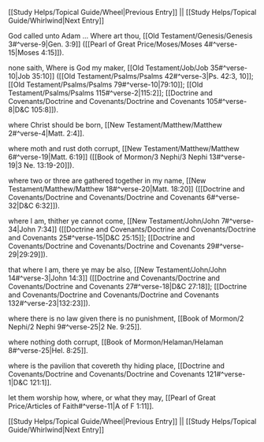 [[Study Helps/Topical Guide/Wheel|Previous Entry]]  ||  [[Study Helps/Topical Guide/Whirlwind|Next Entry]]

 God called unto Adam ... Where art thou, [[Old Testament/Genesis/Genesis 3#^verse-9|Gen. 3:9]] ([[Pearl of Great Price/Moses/Moses 4#^verse-15|Moses 4:15]]).

 none saith, Where is God my maker, [[Old Testament/Job/Job 35#^verse-10|Job 35:10]] ([[Old Testament/Psalms/Psalms 42#^verse-3|Ps. 42:3, 10]]; [[Old Testament/Psalms/Psalms 79#^verse-10|79:10]]; [[Old Testament/Psalms/Psalms 115#^verse-2|115:2]]; [[Doctrine and Covenants/Doctrine and Covenants/Doctrine and Covenants 105#^verse-8|D&C 105:8]]).

 where Christ should be born, [[New Testament/Matthew/Matthew 2#^verse-4|Matt. 2:4]].

 where moth and rust doth corrupt, [[New Testament/Matthew/Matthew 6#^verse-19|Matt. 6:19]] ([[Book of Mormon/3 Nephi/3 Nephi 13#^verse-19|3 Ne. 13:19-20]]).

 where two or three are gathered together in my name, [[New Testament/Matthew/Matthew 18#^verse-20|Matt. 18:20]] ([[Doctrine and Covenants/Doctrine and Covenants/Doctrine and Covenants 6#^verse-32|D&C 6:32]]).

 where I am, thither ye cannot come, [[New Testament/John/John 7#^verse-34|John 7:34]] ([[Doctrine and Covenants/Doctrine and Covenants/Doctrine and Covenants 25#^verse-15|D&C 25:15]]; [[Doctrine and Covenants/Doctrine and Covenants/Doctrine and Covenants 29#^verse-29|29:29]]).

 that where I am, there ye may be also, [[New Testament/John/John 14#^verse-3|John 14:3]] ([[Doctrine and Covenants/Doctrine and Covenants/Doctrine and Covenants 27#^verse-18|D&C 27:18]]; [[Doctrine and Covenants/Doctrine and Covenants/Doctrine and Covenants 132#^verse-23|132:23]]).

 where there is no law given there is no punishment, [[Book of Mormon/2 Nephi/2 Nephi 9#^verse-25|2 Ne. 9:25]].

 where nothing doth corrupt, [[Book of Mormon/Helaman/Helaman 8#^verse-25|Hel. 8:25]].

 where is the pavilion that covereth thy hiding place, [[Doctrine and Covenants/Doctrine and Covenants/Doctrine and Covenants 121#^verse-1|D&C 121:1]].

 let them worship how, where, or what they may, [[Pearl of Great Price/Articles of Faith#^verse-11|A of F 1:11]].

[[Study Helps/Topical Guide/Wheel|Previous Entry]]  ||  [[Study Helps/Topical Guide/Whirlwind|Next Entry]]